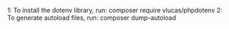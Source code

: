 1: To install the dotenv library, run: composer require vlucas/phpdotenv
2: To generate autoload files, run: composer dump-autoload

